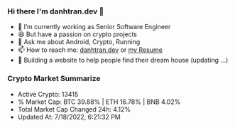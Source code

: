 ### Hi there I'm danhtran.dev 👋

- 🔭 I’m currently working as Senior Software Engineer
- 😄 But have a passion on crypto projects
- 💬 Ask me about Android, Crypto, Running 
- 📫 How to reach me: <a href="https://danhtran.dev" target="_blank">danhtran.dev</a> or <a href="Developer-Resume.pdf" target="_blank">my Resume</a>
- 🌱 Building a website to help people find their dream house (updating ...)

### Crypto Market Summarize
- Active Crypto: 13415
- % Market Cap: BTC 39.88% | ETH 16.78% | BNB 4.02%
- Total Market Cap Changed 24h: 4.12%
- Updated At: 7/18/2022, 6:21:32 PM
